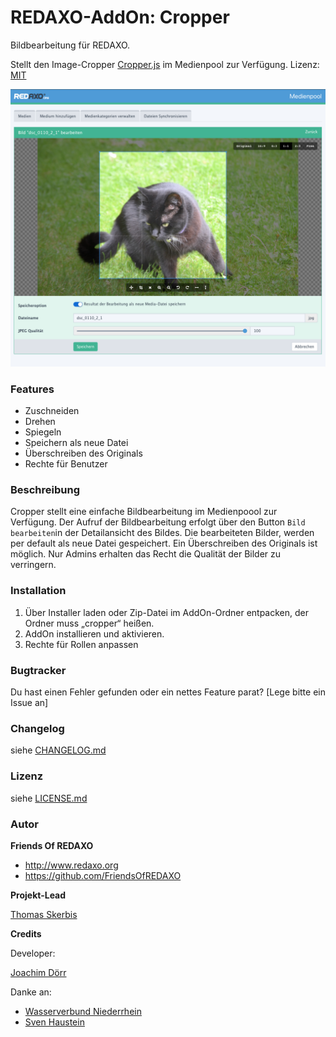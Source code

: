REDAXO-AddOn: Cropper
================================================================================

Bildbearbeitung für REDAXO.

Stellt den Image-Cropper [Cropper.js](https://fengyuanchen.github.io/cropperjs/) im Medienpool zur Verfügung. Lizenz: [MIT](https://github.com/fengyuanchen/cropperjs/blob/master/LICENSE)

![Screenshot](https://github.com/FriendsOfREDAXO/cropper/blob/assets/screen.png?raw=true)

### Features
- Zuschneiden 
- Drehen
- Spiegeln
- Speichern als neue Datei
- Überschreiben des Originals
- Rechte für Benutzer

### Beschreibung 

Cropper stellt eine einfache Bildbearbeitung im Medienpoool zur Verfügung. Der Aufruf der Bildbearbeitung erfolgt über den Button `Bild bearbeiten`in der Detailansicht des Bildes. Die bearbeiteten Bilder, werden per default als neue Datei gespeichert. Ein Überschreiben des Originals ist möglich. Nur Admins erhalten das Recht die Qualität der Bilder zu verringern. 

### Installation

1. Über Installer laden oder Zip-Datei im AddOn-Ordner entpacken, der Ordner muss „cropper“ heißen.
2. AddOn installieren und aktivieren.
3. Rechte für Rollen anpassen


### Bugtracker

Du hast einen Fehler gefunden oder ein nettes Feature parat? [Lege bitte ein Issue an]

### Changelog

siehe [CHANGELOG.md](https://github.com/FriendsOfREDAXO/cropper/blob/master/CHANGELOG.md)

### Lizenz

siehe [LICENSE.md](https://github.com/FriendsOfREDAXO/cropper/blob/master/LICENSE.md)


### Autor

**Friends Of REDAXO**

* http://www.redaxo.org
* https://github.com/FriendsOfREDAXO

**Projekt-Lead**

[Thomas Skerbis](https://github.com/skerbis)

**Credits**

Developer: 

[Joachim Dörr](https://github.com/joachimdoerr)

Danke an: 

- [Wasserverbund Niederrhein](https://wv-n.de)
- [Sven Haustein](https://github.com/shauste)



